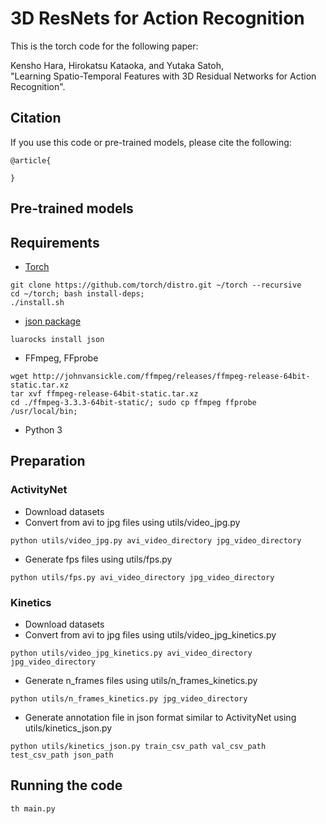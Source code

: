 # 3D ResNets for Action Recognition
This is the torch code for the following paper:

Kensho Hara, Hirokatsu Kataoka, and Yutaka Satoh,  
"Learning Spatio-Temporal Features with 3D Residual Networks for Action Recognition".

## Citation
If you use this code or pre-trained models, please cite the following:
```
@article{

}
```

## Pre-trained models

## Requirements
* [Torch](http://torch.ch/)
```
git clone https://github.com/torch/distro.git ~/torch --recursive
cd ~/torch; bash install-deps;
./install.sh
```
* [json package](https://github.com/clementfarabet/lua---json)
```
luarocks install json
```
* FFmpeg, FFprobe
```
wget http://johnvansickle.com/ffmpeg/releases/ffmpeg-release-64bit-static.tar.xz
tar xvf ffmpeg-release-64bit-static.tar.xz
cd ./ffmpeg-3.3.3-64bit-static/; sudo cp ffmpeg ffprobe /usr/local/bin;
```
* Python 3

## Preparation
### ActivityNet
* Download datasets
* Convert from avi to jpg files using utils/video_jpg.py
```
python utils/video_jpg.py avi_video_directory jpg_video_directory
```
* Generate fps files using utils/fps.py
```
python utils/fps.py avi_video_directory jpg_video_directory
```

### Kinetics
* Download datasets
* Convert from avi to jpg files using utils/video_jpg_kinetics.py
```
python utils/video_jpg_kinetics.py avi_video_directory jpg_video_directory
```
* Generate n_frames files using utils/n_frames_kinetics.py
```
python utils/n_frames_kinetics.py jpg_video_directory
```
* Generate annotation file in json format similar to ActivityNet using utils/kinetics_json.py
```
python utils/kinetics_json.py train_csv_path val_csv_path test_csv_path json_path
```

## Running the code
```
th main.py
```
